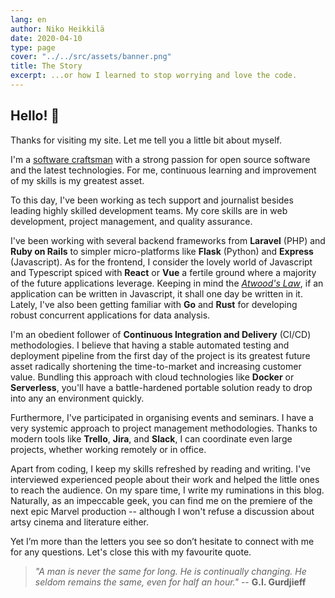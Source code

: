```yaml
---
lang: en
author: Niko Heikkilä
date: 2020-04-10
type: page
cover: "../../src/assets/banner.png"
title: The Story
excerpt: ...or how I learned to stop worrying and love the code.
---
```


## Hello! 🖖

Thanks for visiting my site. Let me tell you a little bit about myself.

I'm a [software craftsman](/blog/death-of-the-production-line-and-factory-workers-attitude) with a strong passion for open source software and the latest technologies. For me, continuous learning and improvement of my skills is my greatest asset.

To this day, I've been working as tech support and journalist besides leading highly skilled development teams. My core skills are in web development, project management, and quality assurance.

I've been working with several backend frameworks from **Laravel** (PHP) and **Ruby on Rails** to simpler micro-platforms like **Flask** (Python) and **Express** (Javascript). As for the frontend, I consider the lovely world of Javascript and Typescript spiced with **React** or **Vue** a fertile ground where a majority of the future applications leverage. Keeping in mind the [_Atwood's Law_][atwood], if an application can be written in Javascript, it shall one day be written in it. Lately, I've also been getting familiar with **Go** and **Rust** for developing robust concurrent applications for data analysis.

I'm an obedient follower of **Continuous Integration and Delivery** (CI/CD) methodologies. I believe that having a stable automated testing and deployment pipeline from the first day of the project is its greatest future asset radically shortening the time-to-market and increasing customer value. Bundling this approach with cloud technologies like **Docker** or **Serverless**, you'll have a battle-hardened portable solution ready to drop into any an environment quickly.

Furthermore, I've participated in organising events and seminars. I have a very systemic approach to project management methodologies. Thanks to modern tools like **Trello**, **Jira**, and **Slack**, I can coordinate even large projects, whether working remotely or in office.

Apart from coding, I keep my skills refreshed by reading and writing. I've interviewed experienced people about their work and helped the little ones to reach the audience. On my spare time, I write my ruminations in this blog. Naturally, as an impeccable geek, you can find me on the premiere of the next epic Marvel production -- although I won't refuse a discussion about artsy cinema and literature either.

Yet I’m more than the letters you see so don’t hesitate to connect with me for any questions. Let's close this with my favourite quote.

<!--alex ignore-->

> _"A man is never the same for long. He is continually changing. He seldom remains the same, even for half an hour."_ -- **G.I. Gurdjieff**

[atwood]: https://blog.codinghorror.com/the-principle-of-least-power/
